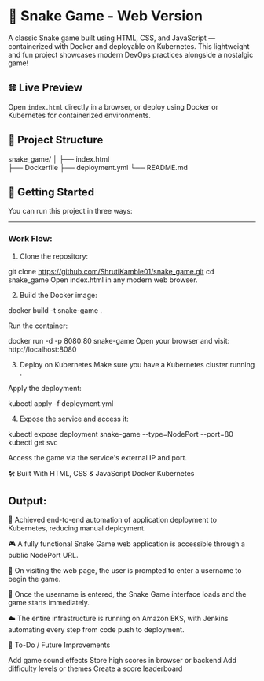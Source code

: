 # 🐍 Snake Game - Web Version

A classic Snake game built using HTML, CSS, and JavaScript — containerized with Docker and deployable on Kubernetes. This lightweight and fun project showcases modern DevOps practices alongside a nostalgic game!

## 🌐 Live Preview

Open `index.html` directly in a browser, or deploy using Docker or Kubernetes for containerized environments.

## 📁 Project Structure

snake_game/
│
├── index.html  
├── Dockerfile 
├── deployment.yml 
└── README.md 
## 🚀 Getting Started

You can run this project in three ways:

---

### Work Flow:

1. Clone the repository:

git clone https://github.com/ShrutiKamble01/snake_game.git
cd snake_game
Open index.html in any modern web browser.


2. Build the Docker image:

docker build -t snake-game .

Run the container:

docker run -d -p 8080:80 snake-game
Open your browser and visit: http://localhost:8080

3. Deploy on Kubernetes
Make sure you have a Kubernetes cluster running .

Apply the deployment:

kubectl apply -f deployment.yml

4. Expose the service and access it:


kubectl expose deployment snake-game --type=NodePort --port=80
kubectl get svc


Access the game via the service's external IP and port.

🛠️ Built With
HTML, CSS & JavaScript
Docker
Kubernetes


## Output:

🚀 Achieved end-to-end automation of application deployment to Kubernetes, reducing manual deployment.

🎮 A fully functional Snake Game web application is accessible through a public NodePort URL.

🔐 On visiting the web page, the user is prompted to enter a username to begin the game.

🐍 Once the username is entered, the Snake Game interface loads and the game starts immediately.

☁️ The entire infrastructure is running on Amazon EKS, with Jenkins automating every step from code push to deployment.


📌 To-Do / Future Improvements

Add game sound effects
Store high scores in browser or backend
Add difficulty levels or themes
Create a score leaderboard
